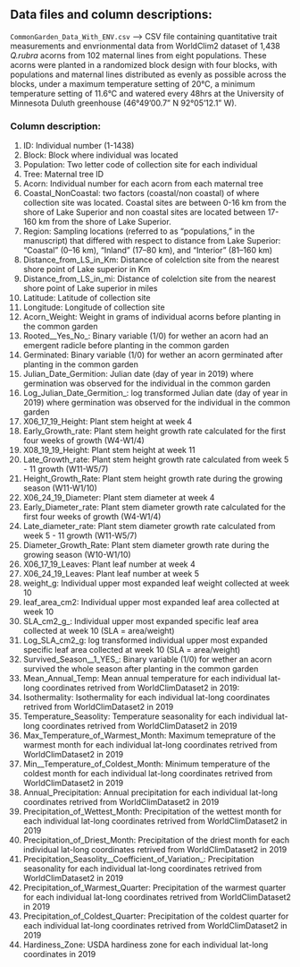 
## Data files and column descriptions:

`CommonGarden_Data_With_ENV.csv` --> CSV file containing quantitative trait measurements and envrionmental data from WorldClim2 dataset of 
1,438 *Q.rubra* acorns from 102 maternal lines from eight populations. These acorns were planted in a randomized block design with four blocks, with populations 
and maternal lines distributed as evenly as possible across the blocks, under a maximum temperature setting of 20°C, a minimum temperature setting of 11.6°C and
watered every 48hrs at the University of Minnesota Duluth greenhouse (46°49’00.7” N 92°05’12.1” W).

### Column description: 

1. ID: Individual number (1-1438)
2. Block: Block where individual was located
3. Population: Two letter code of collection site for each individual
4. Tree: Maternal tree ID
5. Acorn: Individual number for each acorn from each maternal tree
6. Coastal_NonCoastal: two factors (coastal/non coastal) of where collection site was located. Coastal sites are between 0-16 km from the shore of Lake Superior and non coastal sites are located between 17-160 km from the shore of Lake Superior.
7. Region: Sampling locations (referred to as “populations,” in the manuscript) that differed with respect to distance from Lake Superior: “Coastal” (0–16 km), “Inland” (17–80 km), and “Interior” (81–160 km)
8. Distance_from_LS_in_Km: Distance of colelction site from the nearest shore point of Lake superior in Km
9. Distance_from_LS_in_mi:  Distance of colelction site from the nearest shore point of Lake superior in miles
10. Latitude: Latitude of collection site
11. Longitude: Longitude of collection site
12. Acorn_Weight: Weight in grams of individual acorns before planting in the common garden
13. Rooted__Yes_No_: Binary variable (1/0) for wether an acorn had an emergent radicle before planting in the common garden
14. Germinated: Binary variable (1/0) for wether an acorn germinated after planting in the common garden
15. Julian_Date_Germition: Julian date (day of year in 2019) where germination was observed for the individual in the common garden
16. Log_Julian_Date_Germition_: log transformed Julian date (day of year in 2019) where germination was observed for the individual in the common garden
17. X06_17_19_Height: Plant stem height at week 4
18. Early_Growth_rate: Plant stem height growth rate calculated for the first four weeks of growth (W4-W1/4)
19. X08_19_19_Height: Plant stem height at week 11
20. Late_Growth_rate: Plant stem height growth rate calculated from week 5 - 11 growth (W11-W5/7)
21. Height_Growth_Rate: Plant stem height growth rate during the growing season (W11-W1/10)
22. X06_24_19_Diameter: Plant stem diameter at week 4
23. Early_Diameter_rate: Plant stem diameter growth rate calculated for the first four weeks of growth (W4-W1/4)
24. Late_diameter_rate: Plant stem diameter growth rate calculated from week 5 - 11 growth (W11-W5/7)
25. Diameter_Growth_Rate: Plant stem diameter growth rate during the growing season (W10-W1/10)
26. X06_17_19_Leaves: Plant leaf number at week 4
27. X06_24_19_Leaves: Plant leaf number at week 5
28. weight_g: Individual upper most expanded leaf weight collected at week 10
29. leaf_area_cm2: Individual upper most expanded leaf area collected at week 10
30. SLA_cm2_g_: Individual upper most expanded specific leaf area collected at week 10 (SLA = area/weight)
31. Log_SLA_cm2_g: log transformed individual upper most expanded specific leaf area collected at week 10 (SLA = area/weight)
32. Survived_Season__1_YES_: Binary variable (1/0) for wether an acorn survived the whole season after planting in the common garden
33. Mean_Annual_Temp: Mean annual temperature for each individual lat-long coordinates retrived from WorldClimDataset2 in 2019:
34. Isothermality: Isothermality for each individual lat-long coordinates retrived from WorldClimDataset2 in 2019
35. Temperature_Seasolity: Temperature seasonality for each individual lat-long coordinates retrived from WorldClimDataset2 in 2019
36. Max_Temperature_of_Warmest_Month: Maximum temeprature of the warmest month for each individual lat-long coordinates retrived from WorldClimDataset2 in 2019
37. Min__Temperature_of_Coldest_Month: Minimum temperature of the coldest month for each individual lat-long coordinates retrived from WorldClimDataset2 in 2019
38. Annual_Precipitation: Annual precipitation for each individual lat-long coordinates retrived from WorldClimDataset2 in 2019
39. Precipitation_of_Wettest_Month: Precipitation of the wettest month for each individual lat-long coordinates retrived from WorldClimDataset2 in 2019
40. Precipitation_of_Driest_Month: Precipitation of the driest month for each individual lat-long coordinates retrived from WorldClimDataset2 in 2019
41. Precipitation_Seasolity__Coefficient_of_Variation_: Precipitation seasonality for each individual lat-long coordinates retrived from WorldClimDataset2 in 2019
42. Precipitation_of_Warmest_Quarter: Precipitation of the warmest quarter for each individual lat-long coordinates retrived from WorldClimDataset2 in 2019
43. Precipitation_of_Coldest_Quarter: Precipitation of the coldest quarter for each individual lat-long coordinates retrived from WorldClimDataset2 in 2019
44. Hardiness_Zone: USDA hardiness zone for each individual lat-long coordinates in 2019

    

